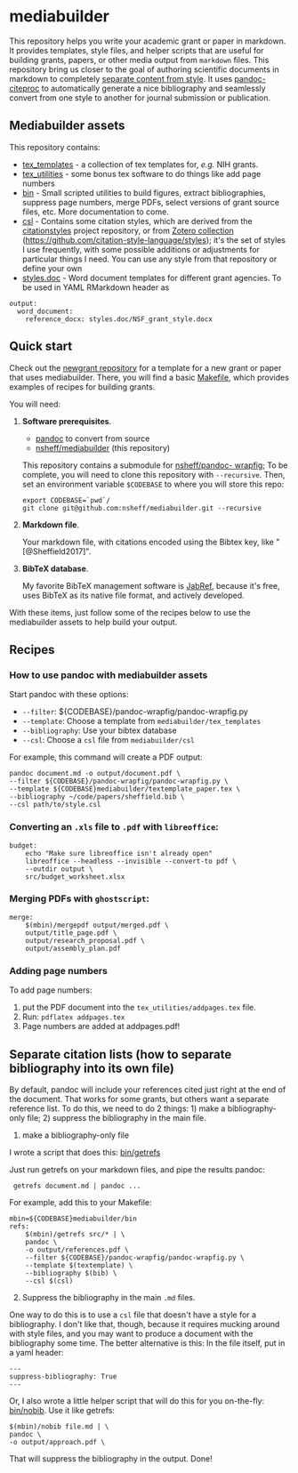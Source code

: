# mediabuilder

This repository helps you write your academic grant or paper in markdown. It
provides templates, style files, and helper scripts that are useful for building
grants, papers, or other media output from `markdown` files. This repository
bring us closer to the goal of authoring scientific documents in markdown to
completely [separate content from
style](http://databio.org/posts/markdown_style.html). It uses [pandoc-
citeproc](https://github.com/jgm/pandoc-citeproc) to automatically generate a
nice bibliography and seamlessly convert from one style to another for journal
submission or publication.

## Mediabuilder assets

This repository contains:

* [tex_templates](/tex_templates) - a collection of tex templates for, *e.g.*
  NIH grants.
* [tex_utilities](/tex_utilities) - some bonus tex software to do things like
  add page numbers
* [bin](/bin) - Small scripted utilities to build figures, extract
  bibliographies, suppress page numbers, merge PDFs, select versions of grant
  source files, etc. More documentation to come.
* [csl](/csl) - Contains some citation styles, which are derived from the
  [citationstyles](http://citationstyles.org/) project repository, or from [Zotero collection](https://www.zotero.org/styles)
  (https://github.com/citation-style-language/styles); it's the set of styles I
  use frequently, with some possible additions or adjustments for particular
  things I need. You can use any style from that repository or define your own
* [styles.doc](/styles.doc) - Word document templates for different grant agencies. To be used in YAML RMarkdown header as 

```
output:
  word_document:
    reference_docx: styles.doc/NSF_grant_style.docx
```

## Quick start

Check out the [newgrant repository](https://github.com/nsheff/newgrant) for a
template for a new grant or paper that uses mediabuilder. There, you will find a
basic [Makefile](https://github.com/nsheff/newgrant/blob/master/Makefile), which
provides examples of recipes for building grants.

You will need:

1. **Software prerequisites**.

	* [pandoc](https://pandoc.org/) to convert from source
	* [nsheff/mediabuilder](http://github.com/nsheff/mediabuilder) (this repository)

	This repository contains a submodule for [nsheff/pandoc-
	wrapfig](http://github.com/nsheff/pandoc-wrapfig); To be complete, you will
	need to clone this repository with `--recursive`. Then, set an environment
	variable `$CODEBASE` to where you will store this repo:

	```
	export CODEBASE=`pwd`/
	git clone git@github.com:nsheff/mediabuilder.git --recursive
	```

2. **Markdown file**. 

	Your markdown file, with citations encoded using the Bibtex key, like
	"[@Sheffield2017]".

3. **BibTeX database**. 

	My favorite BibTeX management software is [JabRef](http://www.jabref.org),
	because it's free, uses BibTeX as its native file format, and actively
	developed.

With these items, just follow some of the recipes below to use the mediabuilder
assets to help build your output.

## Recipes

### How to use pandoc with mediabuilder assets

Start pandoc with these options:

* `--filter`: ${CODEBASE}/pandoc-wrapfig/pandoc-wrapfig.py
* `--template`: Choose a template from `mediabuilder/tex_templates`
* `--bibliography`: Use your bibtex database
* `--csl`: Choose a `csl` file from `mediabuilder/csl`

For example, this command will create a PDF output:

```
pandoc document.md -o output/document.pdf \
--filter ${CODEBASE}/pandoc-wrapfig/pandoc-wrapfig.py \
--template ${CODEBASE}mediabuilder/textemplate_paper.tex \
--bibliography ~/code/papers/sheffield.bib \
--csl path/to/style.csl
```


### Converting an `.xls` file to `.pdf` with `libreoffice`:

```{Makefile}
budget:
	echo "Make sure libreoffice isn't already open"
	libreoffice --headless --invisible --convert-to pdf \
	--outdir output \
	src/budget_worksheet.xlsx
```

### Merging PDFs with `ghostscript`:

```
merge:
	$(mbin)/mergepdf output/merged.pdf \
	output/title_page.pdf \
	output/research_proposal.pdf \
	output/assembly_plan.pdf
```

### Adding page numbers

To add page numbers:

1. put the PDF document into the `tex_utilities/addpages.tex` file.
2. Run: `pdflatex addpages.tex`
3. Page numbers are added at addpages.pdf!


## Separate citation lists (how to separate bibliography into its own file)

By default, pandoc will include your references cited just right at the end of
the document. That works for some grants, but others want a separate reference
list. To do this, we need to do 2 things: 1) make a bibliography-only file; 2)
suppress the bibliography in the main file.


1. make a bibliography-only file

I wrote a script that does this: [bin/getrefs](bin/getrefs)

Just run getrefs on your markdown files, and pipe the results pandoc:

``` getrefs document.md | pandoc ...```

For example, add this to your Makefile:

```
mbin=${CODEBASE}mediabuilder/bin
refs:
	$(mbin)/getrefs src/* | \
	pandoc \
	-o output/references.pdf \
	--filter ${CODEBASE}/pandoc-wrapfig/pandoc-wrapfig.py \
	--template $(textemplate) \
	--bibliography $(bib) \
	--csl $(csl)
```


2. Suppress the bibliography in the main `.md` files. 

One way to do this is to use a `csl` file that doesn't have a style for a
bibliography. I don't like that, though, because it requires mucking around with
style files, and you may want to produce a document with the bibliography some
time. The better alternative is this: In the file itself, put in a yaml header:

```{yaml}
---
suppress-bibliography: True	
---
```

Or, I also wrote a little helper script that will do this for you on-the-fly:
[bin/nobib](bin/nobib). Use it like getrefs:
```
$(mbin)/nobib file.md | \
pandoc \
-o output/approach.pdf \
```

That will suppress the bibliography in the output. Done!

